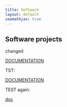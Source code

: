 ```yaml
---
title: Software
layout: default
usemathjax: true
---
```

## Software projects

changed

<a href="./spipack/documentation/html/index.html" target="_top">DOCUMENTATION</a>

TST:

<html lang="en-US">
    <head>
        <meta charset="UTF-8">
        <title>Page Redirection</title>
    </head>
    <body>
        <a href="./spipack/documentation/html/index.html" target="_top">DOCUMENTATION</a>
    </body>
</html>

TEST again:

[doc](./spipack/documentation/html/index.html)
